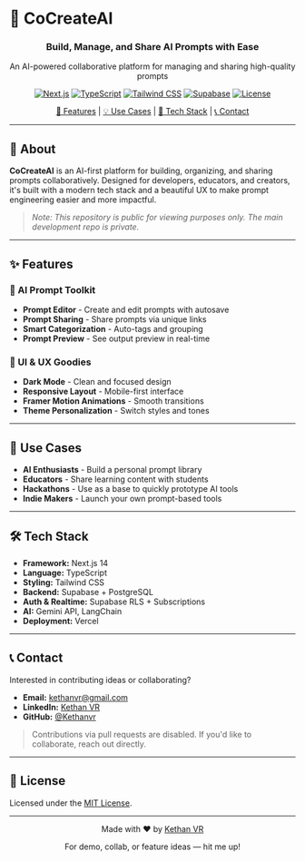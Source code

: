 # 🔮 CoCreateAI

<div align="center">
  

  <h3>Build, Manage, and Share AI Prompts with Ease</h3>
  <p>An AI-powered collaborative platform for managing and sharing high-quality prompts</p>

[![Next.js](https://img.shields.io/badge/Next.js-14-black?logo=next.js\&logoColor=white)](https://nextjs.org/)
[![TypeScript](https://img.shields.io/badge/TypeScript-5.0-blue?logo=typescript\&logoColor=white)](https://www.typescriptlang.org/)
[![Tailwind CSS](https://img.shields.io/badge/Tailwind_CSS-3.3-38B2AC?logo=tailwind-css\&logoColor=white)](https://tailwindcss.com/)
[![Supabase](https://img.shields.io/badge/Supabase-2.0-3ECF8E?logo=supabase\&logoColor=white)](https://supabase.com/)
[![License](https://img.shields.io/badge/License-MIT-yellow)](LICENSE)

[📖 Features](#-features) | [💡 Use Cases](#-use-cases) | [🧠 Tech Stack](#-tech-stack) | [📞 Contact](#-contact)

</div>

---

## 📖 About

**CoCreateAI** is an AI-first platform for building, organizing, and sharing prompts collaboratively. Designed for developers, educators, and creators, it's built with a modern tech stack and a beautiful UX to make prompt engineering easier and more impactful.

> *Note: This repository is public for viewing purposes only. The main development repo is private.*

---

## ✨ Features

### 🧠 AI Prompt Toolkit

* **Prompt Editor** - Create and edit prompts with autosave
* **Prompt Sharing** - Share prompts via unique links
* **Smart Categorization** - Auto-tags and grouping
* **Prompt Preview** - See output preview in real-time

### 🌈 UI & UX Goodies

* **Dark Mode** - Clean and focused design
* **Responsive Layout** - Mobile-first interface
* **Framer Motion Animations** - Smooth transitions
* **Theme Personalization** - Switch styles and tones

---

## 🎯 Use Cases

* **AI Enthusiasts** - Build a personal prompt library
* **Educators** - Share learning content with students
* **Hackathons** - Use as a base to quickly prototype AI tools
* **Indie Makers** - Launch your own prompt-based tools

---

## 🛠️ Tech Stack

* **Framework:** Next.js 14
* **Language:** TypeScript
* **Styling:** Tailwind CSS
* **Backend:** Supabase + PostgreSQL
* **Auth & Realtime:** Supabase RLS + Subscriptions
* **AI:** Gemini API, LangChain
* **Deployment:** Vercel

---

## 📞 Contact

Interested in contributing ideas or collaborating?

* **Email:** [kethanvr@gmail.com](mailto:kethanvr@gmail.com)
* **LinkedIn:** [Kethan VR](https://linkedin.com/in/kethan-vr-433ab532b/)
* **GitHub:** [@Kethanvr](https://github.com/Kethanvr)

> Contributions via pull requests are disabled. If you'd like to collaborate, reach out directly.

---

## 📝 License

Licensed under the [MIT License](LICENSE).

---

<div align="center">
  <p>Made with ❤️ by <a href="https://github.com/Kethanvr">Kethan VR</a></p>
  <p>For demo, collab, or feature ideas — hit me up!</p>
</div>
